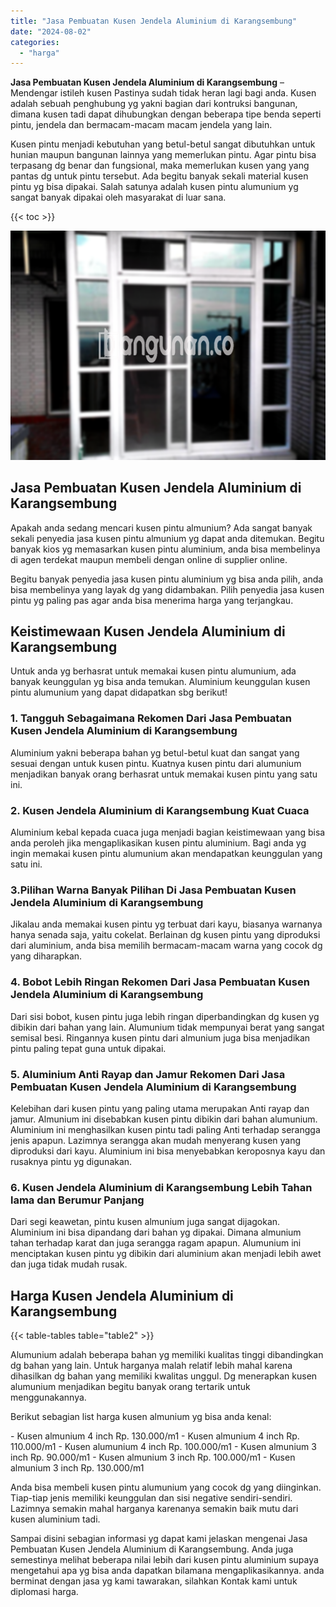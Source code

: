 ```yaml
---
title: "Jasa Pembuatan Kusen Jendela Aluminium di Karangsembung"
date: "2024-08-02"
categories: 
  - "harga"
---
```


**Jasa Pembuatan Kusen Jendela Aluminium di Karangsembung** – Mendengar istileh kusen Pastinya sudah tidak heran lagi bagi anda. Kusen adalah sebuah penghubung yg yakni bagian dari kontruksi bangunan, dimana kusen tadi dapat dihubungkan dengan beberapa tipe benda seperti pintu, jendela dan bermacam-macam macam jendela yang lain.

Kusen pintu menjadi kebutuhan yang betul-betul sangat dibutuhkan untuk hunian maupun bangunan lainnya yang memerlukan pintu. Agar pintu bisa terpasang dg benar dan fungsional, maka memerlukan kusen yang yang pantas dg untuk pintu tersebut. Ada begitu banyak sekali material kusen pintu yg bisa dipakai. Salah satunya adalah kusen pintu alumunium yg sangat banyak dipakai oleh masyarakat di luar sana.

{{< toc >}}

![Jasa Pembuatan Kusen Jendela Aluminium di Karangsembung](/images/harga-kusen-jendela-alumunium-33.png)

## Jasa Pembuatan Kusen Jendela Aluminium di Karangsembung

Apakah anda sedang mencari kusen pintu almunium? Ada sangat banyak sekali penyedia jasa kusen pintu almunium yg dapat anda ditemukan. Begitu banyak kios yg memasarkan kusen pintu aluminium, anda bisa membelinya di agen terdekat maupun membeli dengan online di supplier online.

Begitu banyak penyedia jasa kusen pintu aluminium yg bisa anda pilih, anda bisa membelinya yang layak dg yang didambakan. Pilih penyedia jasa kusen pintu yg paling pas agar anda bisa menerima harga yang terjangkau.

## Keistimewaan Kusen Jendela Aluminium di Karangsembung

Untuk anda yg berhasrat untuk memakai kusen pintu alumunium, ada banyak keunggulan yg bisa anda temukan. Aluminium keunggulan kusen pintu alumunium yang dapat didapatkan sbg berikut!

### 1\. Tangguh Sebagaimana Rekomen Dari Jasa Pembuatan Kusen Jendela Aluminium di Karangsembung

Aluminium yakni beberapa bahan yg betul-betul kuat dan sangat yang sesuai dengan untuk kusen pintu. Kuatnya kusen pintu dari alumunium menjadikan banyak orang berhasrat untuk memakai kusen pintu yang satu ini.

### 2\. Kusen Jendela Aluminium di Karangsembung Kuat Cuaca

Aluminium kebal kepada cuaca juga menjadi bagian keistimewaan yang bisa anda peroleh jika mengaplikasikan kusen pintu aluminium. Bagi anda yg ingin memakai kusen pintu alumunium akan mendapatkan keunggulan yang satu ini.

### 3.Pilihan Warna Banyak Pilihan Di Jasa Pembuatan Kusen Jendela Aluminium di Karangsembung

Jikalau anda memakai kusen pintu yg terbuat dari kayu, biasanya warnanya hanya senada saja, yaitu cokelat. Berlainan dg kusen pintu yang diproduksi dari aluminium, anda bisa memilih bermacam-macam warna yang cocok dg yang diharapkan.

### 4\. Bobot Lebih Ringan Rekomen Dari Jasa Pembuatan Kusen Jendela Aluminium di Karangsembung

Dari sisi bobot, kusen pintu juga lebih ringan diperbandingkan dg kusen yg dibikin dari bahan yang lain. Alumunium tidak mempunyai berat yang sangat semisal besi. Ringannya kusen pintu dari almunium juga bisa menjadikan pintu paling tepat guna untuk dipakai.

### 5\. Aluminium Anti Rayap dan Jamur Rekomen Dari Jasa Pembuatan Kusen Jendela Aluminium di Karangsembung

Kelebihan dari kusen pintu yang paling utama merupakan Anti rayap dan jamur. Almunium ini disebabkan kusen pintu dibikin dari bahan alumunium. Aluminium ini menghasilkan kusen pintu tadi paling Anti terhadap serangga jenis apapun. Lazimnya serangga akan mudah menyerang kusen yang diproduksi dari kayu. Aluminium ini bisa menyebabkan keroposnya kayu dan rusaknya pintu yg digunakan.

### 6\. Kusen Jendela Aluminium di Karangsembung Lebih Tahan lama dan Berumur Panjang

Dari segi keawetan, pintu kusen almunium juga sangat dijagokan. Aluminium ini bisa dipandang dari bahan yg dipakai. Dimana almunium tahan terhadap karat dan juga serangga ragam apapun. Alumunium ini menciptakan kusen pintu yg dibikin dari aluminium akan menjadi lebih awet dan juga tidak mudah rusak.

## Harga Kusen Jendela Aluminium di Karangsembung

{{< table-tables table="table2" >}}

Alumunium adalah beberapa bahan yg memiliki kualitas tinggi dibandingkan dg bahan yang lain. Untuk harganya malah relatif lebih mahal karena dihasilkan dg bahan yang memiliki kwalitas unggul. Dg menerapkan kusen alumunium menjadikan begitu banyak orang tertarik untuk menggunakannya.

Berikut sebagian list harga kusen almunium yg bisa anda kenal:

\- Kusen almunium 4 inch Rp. 130.000/m1 - Kusen almunium 4 inch Rp. 110.000/m1 - Kusen alumunium 4 inch Rp. 100.000/m1 - Kusen almunium 3 inch Rp. 90.000/m1 - Kusen almunium 3 inch Rp. 100.000/m1 - Kusen almunium 3 inch Rp. 130.000/m1

Anda bisa membeli kusen pintu alumunium yang cocok dg yang diinginkan. Tiap-tiap jenis memiliki keunggulan dan sisi negative sendiri-sendiri. Lazimnya semakin mahal harganya karenanya semakin baik mutu dari kusen aluminium tadi.

Sampai disini sebagian informasi yg dapat kami jelaskan mengenai Jasa Pembuatan Kusen Jendela Aluminium di Karangsembung. Anda juga semestinya melihat beberapa nilai lebih dari kusen pintu aluminium supaya mengetahui apa yg bisa anda dapatkan bilamana mengaplikasikannya. anda berminat dengan jasa yg kami tawarakan, silahkan Kontak kami untuk diplomasi harga.
